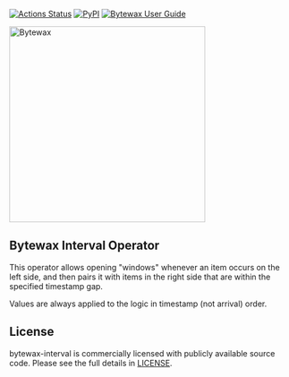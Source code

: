 [![Actions Status](https://github.com/bytewax/bytewax-interval/workflows/CI/badge.svg)](https://github.com/bytewax/bytewax-interval/actions)
[![PyPI](https://img.shields.io/pypi/v/bytewax-interval.svg?style=flat-square)](https://pypi.org/project/bytewax-interval/)
[![Bytewax User Guide](https://img.shields.io/badge/user-guide-brightgreen?style=flat-square)](https://docs.bytewax.io/projects/bytewax-interval/en/latest/index.html)

<picture>
  <source media="(prefers-color-scheme: dark)" srcset="https://user-images.githubusercontent.com/6073079/195393689-7334098b-a8cd-4aaa-8791-e4556c25713e.png" width="350">
  <source media="(prefers-color-scheme: light)" srcset="https://user-images.githubusercontent.com/6073079/194626697-425ade3d-3d72-4b4c-928e-47bad174a376.png" width="350">
  <img alt="Bytewax">
</picture>

## Bytewax Interval Operator

This operator allows opening "windows" whenever an item occurs on the left
side, and then pairs it with items in the right side that are
within the specified timestamp gap.

Values are always applied to the logic in timestamp (not arrival) order.

## License

bytewax-interval is commercially licensed with publicly available source code.
Please see the full details in [LICENSE](./LICENSE.md).
